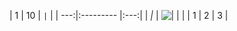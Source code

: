 | 1   | 10        | `|` |
| ---:|:--------- |:---:|
| *|* | ![|](url) |     |
| 1   | 2         | 3   |
